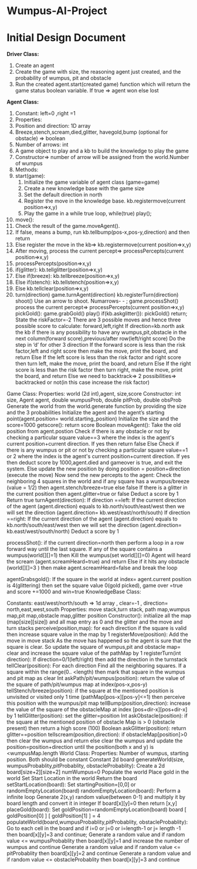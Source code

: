 # Wumpus-AI-Project
# Initial Design Document  
**Driver Class:**

1. Create an agent
2. Create the game with size, the reasoning agent just created, and the probability of wumpus, pit and obstacle
3. Run the created agent.start(created game) function which will return the game status boolean variable. If true ⇒ agent won else lost

**Agent Class:**

1. Constant: left=0 ,right =1
2. Properties:
 1. Position and direction: 1D array
 2. Breeze,stench,scream,died,glitter, havegold,bump (optional for obstacle) ⇒ boolean
 3. Number of arrows: int
 4. A game object to play and a kb to build the knowledge to play the game
 5. Constructor⇒ number of arrow will be assigned from the world.Number of wumpus
3. Methods:  
 1. start(game):
    1. Initialize the game variable of agent class (game=game)
    2. Create a new knowledge base with the game size
    3. Set the default direction in north
    4. Register the move in the knowledge base. kb.registermove(current position⇒x,y)
    5. Play the game in a while true loop, while(true) play();
 2. move():
  1.  Check the result of the game.moveAgent().
  2.  If false, means a bump, run kb.tellbump(pos-x,pos-y,direction) and then return
  3.  Else register the move in the kb⇒ kb.registermove(current position⇒x,y)
  4.  After moving, process the current percept⇒ processPercepts(current position⇒x,y)
3. processPercepts(position⇒x,y)
 1. if(glitter): kb.tellglitter(position⇒x,y)
 2. Else if(breeze): kb.tellbreeze(position⇒x,y)
 3. Else if(stench): kb.tellstench(position⇒x,y)
 4. Else kb.tellclear(position⇒x,y)
4. turn(direction)
game.turnAgent(direction)
kb.registerTurn(direction)
shoot()
Use an arrow to shoot. Numarrows- - ;
game.processShot()
process the current percept⇒ processPercepts(current position⇒x,y)
pickGold():
game.grabGold()
play()
if(kb.askglitter()): pickGold() return;
State the riskFactor=-2
There are 3 possible moves and hence three possible score to calculate: forward,left,right
If direction=kb.north ask the kb if there is any possibility to have any wumpus,pit,obstacle in the next column(forward score),previous/after row(left/right score) 
Do the step in ‘d’ for other 3 direction
If the forward score is less than the risk factor,left and right score then make the move, print the board, and return
Else If the left score is less than the risk factor and right score then turn left, make the move, print the board, and return
Else If the right score is less than the risk factor then turn right, make the move, print the board, and return
Else we need to backtrack⇒ 2 possibilities⇒ backtracked or not(in this case increase the risk factor)

Game Class:
Properties: world (2d int),agent, size,score
Constructor: int size, Agent agent, double wumpusProb, double pitProb, double obsProb
Generate the world from the world.generate function by providing the size and the 3 probabilities
Initialize the agent and the agent’s starting point(agent.position= world.starting_position)
Initialize the size and the score=1000
getscore(): return score
Boolean moveAgent(): 
Take the old position from agent.postion
Check if there is any obstacle or not by checking a particular square value==3 where the index is the agent's current position+current direction. If yes then return false
Else Check if there is any wumpus or pit or not by checking a particular square value==1 or 2 where the index is the agent's current position+current direction. If yes then deduct score by 1000,agent.died and gameover is true, and exit the system.
Else update the new position by doing position = position+direction (execute the move)
Now send the new percepts to the agent:
Check the neighboring 4 squares in the world and if any square has a wumpus/breeze (value = 1/2) then agent.stench/breeze=true else false
If there is a glitter in the current position then agent.glitter=true or false
Deduct a score by 1
Return true
turnAgent(direction):
If direction ==left:
If the current direction of the agent (agent.direction) equals to kb.north/south/east/west then we will set the direction (agent.direction= kb.west/east/north/south)
If direction ==right:
If the current direction of the agent (agent.direction) equals to kb.north/south/east/west then we will set the direction (agent.direction= kb.east/west/south/north)
Deduct a score by 1






processShot():
if the current direction=north then perform a loop in a row forward way until the last square. 
If any of the square contains a wumpus(world[][]=1) then
Kill the wumpus(set world[][]=0)
Agent will heard the scream (agent.screamHeard=true) and return
Else if it hits any obstacle (world[][]=3 ) then make agent.screamHeard=false and break the loop

agentGrabsgold(): 
If the square in the world at index= agent.current position is 4(glittering) then set the square value 0(gold picked), game over =true and score +=1000 and win=true
 KnowledgeBase Class:

Constants: east/west/north/south ⇒ 1d array , clear=-1 , direction= north,east,west,south
Properties: move stack,turn stack, path map,wumpus map,pit map,obstacle map,glitter position
Constructor(): initialize all the map (map[size][size]) and all map entry as 0 and the glitter and the move and turn stacks
perceive(position,map): for each direction if the square is valid then increase square value in the map by 1
registerMove(position):
Add the move in move stack
As the move has happened so the agent is sure that the square is clear. So update the square of wumpus,pit and obstacle map= clear and increase the square value of the pathMap by 1
registerTurn(int direction):
If direction=0/1(left/right) then add the direction in the turnstack 
tellClear(position):
For each direction Find all the neighboring squares.
If a square within the range(0.. <length) then mark that square in the wumpus and pit map as clear
Int askPath/pit/wumpus(position): return the value of the square of path/pit/wumpus map at index(pos-x,pos-y)
tellStench/breeze(position): if the square at the mentioned position is unvisited or visited only 1 time (pathMap[pos-x][pos-y]<=1) then perceive this position with the wumpus/pit map
tellBump(position,direction): increase the value of the square of the obstacleMap at index [pos+dir-x][pos+dir-x] by 1
tellGlitter(position): set the glitter=position
Int askObstacle(position): if the square at the mentioned position of obstacle Map is > 0 (obstacle present) then return a high score (100)
Boolean askGlitter(position): return glitter==position 
tellscream(position,direction): if obstacleMap[position]>0 then clear the wumpus and return else clear the wumpus and update the position=position+direction until the position(both x and y) is <wumpusMap.length
World Class:
Properties: Number of wumpus, starting position. Both should be constant
Constant 2d board generateWorld(size, wumpusProbablity,pitProbablity, obstacleProbablity):
Create a 2d board[size+2][size+2]
numWumpus=0
Populate the world
Place gold in the world
Set Start Location in the world
Return the board
setStartLocation(board):
Set  startingPosition=[0,0] or randomEmptyLocation(board)
randomEmptyLocation(board):
Perform a infinite loop 
Generate 2(x,y) random value(between 0-1) and multiply it by board length and convert it in integer
If board[x][y]=0 then return [x,y]
placeGold(board):
Set  goldPosition=randomEmptyLocation(board)
board [ goldPosition[0]  ] [ goldPosition[1]  ] = 4
populateWorld(board,wumpusProbablity,pitProbablity, obstacleProbablity):
Go to each cell in the board and if
i=0 or j=0 or i=length-1 or j= length -1 then board[x][y]=3 and continue;
Generate a random value and if random value <= wumpusProbablity then board[x][y]=1 and increase the number of wumpus and continue 
Generate a random value and if random value <= pitProbablity then board[x][y]=2 and continue 
Generate a random value and if random value <= obstacleProbablity then board[x][y]=3 and continue 


